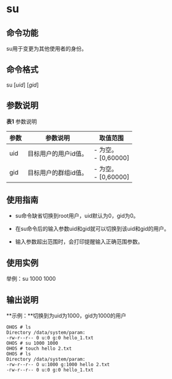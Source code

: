 # su


## 命令功能

su用于变更为其他使用者的身份。


## 命令格式

su [_uid_] [_gid_]


## 参数说明

  **表1** 参数说明

| 参数 | 参数说明 | 取值范围 | 
| -------- | -------- | -------- |
| uid | 目标用户的用户id值。 | -&nbsp;为空。<br/>-&nbsp;[0,60000] | 
| gid | 目标用户的群组id值。 | -&nbsp;为空。<br/>-&nbsp;[0,60000] | 


## 使用指南

- su命令缺省切换到root用户，uid默认为0，gid为0。

- 在su命令后的输入参数uid和gid就可以切换到该uid和gid的用户。

- 输入参数超出范围时，会打印提醒输入正确范围参数。


## 使用实例

举例：su 1000 1000


## 输出说明

  **示例：**切换到为uid为1000，gid为1000的用户
  
```
OHOS # ls
Directory /data/system/param:
-rw-r--r-- 0 u:0 g:0 hello_1.txt
OHOS # su 1000 1000
OHOS # touch hello 2.txt
OHOS # ls
Directory /data/system/param:
-rw-r--r-- O u:1000 g:1000 hello 2.txt
-гw-r--r-- 0 u:0 g:0 hello_1.txt
```
